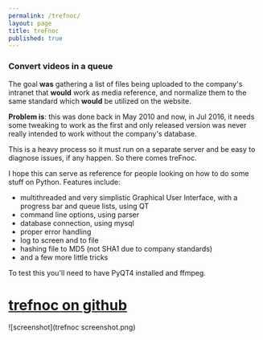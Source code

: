```yaml
---
permalink: /trefnoc/
layout: page
title: treFnoc
published: true
---
```



### Convert videos in a queue

The goal **was** gathering a list of files being uploaded to the company's intranet that **would** work as media reference, and normalize them to the same standard which **would** be utilized on the website.

**Problem is**: this was done back in May 2010 and now, in Jul 2016, it needs some tweaking to work as the first and only released version was never really intended to work without the company's database.

This is a heavy process so it must run on a separate server and be easy to diagnose issues, if any happen. So there comes treFnoc.

I hope this can serve as reference for people looking on how to do some stuff on Python. Features include:

- multithreaded and very simplistic Graphical User Interface, with a progress bar and queue lists, using QT
- command line options, using parser
- database connection, using mysql
- proper error handling
- log to screen and to file
- hashing file to MD5 (not SHA1 due to company standards)
- and a few more little tricks

To test this you'll need to have PyQT4 installed and ffmpeg.

# [trefnoc on github](https://github.com/cauerego/trefnoc)

![screenshot](trefnoc screenshot.png)
